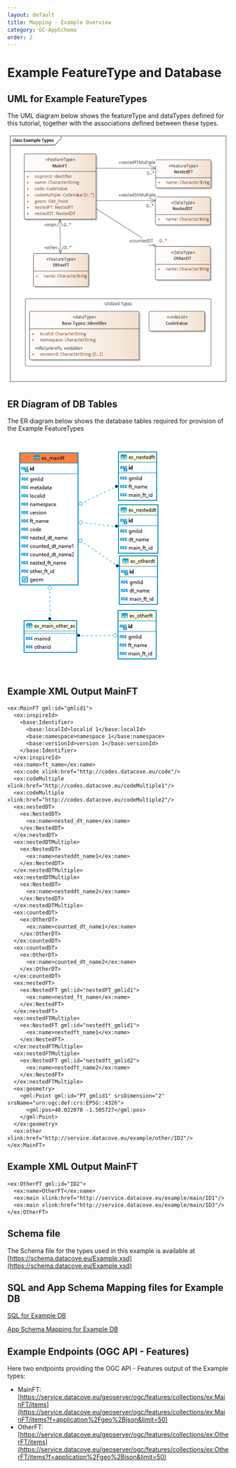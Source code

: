 ```yaml
---
layout: default
title: Mapping - Example Overview
category: GC-AppSchema
order: 2
---
```


# Example FeatureType and Database

## UML for Example FeatureTypes

The UML diagram below shows the featureType and dataTypes defined for this tutorial, together with the associations defined between these types.

![Example UML](https://raw.githubusercontent.com/DataCoveEU/API4INSPIRE/gh-pages/images/Example_Types.png)

## ER Diagram of DB Tables

The ER diagram below shows the database tables required for provision of the Example FeatureTypes

![Example ER](https://raw.githubusercontent.com/DataCoveEU/API4INSPIRE/gh-pages/images/Example_ER.png)

## Example XML Output MainFT
```
<ex:MainFT gml:id="gmlid1">
  <ex:inspireId>
	<base:Identifier>
	  <base:localId>localid 1</base:localId>
	  <base:namespace>namespace 1</base:namespace>
	  <base:versionId>version 1</base:versionId>
	</base:Identifier>
  </ex:inspireId>
  <ex:name>ft_name</ex:name>
  <ex:code xlink:href="http://codes.datacove.eu/code"/>
  <ex:codeMultiple xlink:href="http://codes.datacove.eu/codeMultiple1"/>
  <ex:codeMultiple xlink:href="http://codes.datacove.eu/codeMultiple2"/>
  <ex:nestedDT>
	<ex:NestedDT>
	  <ex:name>nested_dt_name</ex:name>
	</ex:NestedDT>
  </ex:nestedDT>
  <ex:nestedDTMultiple>
	<ex:NestedDT>
	  <ex:name>nesteddt_name1</ex:name>
	</ex:NestedDT>
  </ex:nestedDTMultiple>
  <ex:nestedDTMultiple>
	<ex:NestedDT>
	  <ex:name>nesteddt_name2</ex:name>
	</ex:NestedDT>
  </ex:nestedDTMultiple>
  <ex:countedDT>
	<ex:OtherDT>
	  <ex:name>counted_dt_name1</ex:name>
	</ex:OtherDT>
  </ex:countedDT>
  <ex:countedDT>
	<ex:OtherDT>
	  <ex:name>counted_dt_name2</ex:name>
	</ex:OtherDT>
  </ex:countedDT>
  <ex:nestedFT>
	<ex:NestedFT gml:id="nestedFT_gmlid1">
	  <ex:name>nested_ft_name</ex:name>
	</ex:NestedFT>
  </ex:nestedFT>
  <ex:nestedFTMultiple>
	<ex:NestedFT gml:id="nestedft_gmlid1">
	  <ex:name>nestedft_name1</ex:name>
	</ex:NestedFT>
  </ex:nestedFTMultiple>
  <ex:nestedFTMultiple>
	<ex:NestedFT gml:id="nestedft_gmlid2">
	  <ex:name>nestedft_name2</ex:name>
	</ex:NestedFT>
  </ex:nestedFTMultiple>
  <ex:geometry>
	<gml:Point gml:id="PT_gmlid1" srsDimension="2" srsName="urn:ogc:def:crs:EPSG::4326">
	  <gml:pos>48.022078 -1.505727</gml:pos>
	</gml:Point>
  </ex:geometry>
  <ex:other xlink:href="http://service.datacove.eu/example/other/ID2"/>
</ex:MainFT>
```

## Example XML Output MainFT
```
<ex:OtherFT gml:id="ID2">
  <ex:name>OtherFT</ex:name>
  <ex:main xlink:href="http://service.datacove.eu/example/main/ID1"/>
  <ex:main xlink:href="http://service.datacove.eu/example/main/ID3"/>
</ex:OtherFT>

```

## Schema file

The Schema file for the types used in this example is available at [https://schema.datacove.eu/Example.xsd](https://schema.datacove.eu/Example.xsd)

## SQL and App Schema Mapping files for Example DB

[SQL for Example DB](https://raw.githubusercontent.com/DataCoveEU/API4INSPIRE/gh-pages/ogc-api/configs/Example.sql)

[App Schema Mapping for Example DB](https://raw.githubusercontent.com/DataCoveEU/API4INSPIRE/gh-pages/ogc-api/configs/MappingEX.xml)

## Example Endpoints (OGC API - Features)
Here two endpoints providing the OGC API - Features output of the Example types:
* MainFT: [https://service.datacove.eu/geoserver/ogc/features/collections/ex:MainFT/items](https://service.datacove.eu/geoserver/ogc/features/collections/ex:MainFT/items?f=application%2Fgeo%2Bjson&limit=50)
* OtherFT: [https://service.datacove.eu/geoserver/ogc/features/collections/ex:OtherFT/items](https://service.datacove.eu/geoserver/ogc/features/collections/ex:OtherFT/items?f=application%2Fgeo%2Bjson&limit=50)
